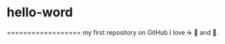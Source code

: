 # hello-word
==================
my first repository on GitHub
I love :coffee: :pizza: and :dancer:.
